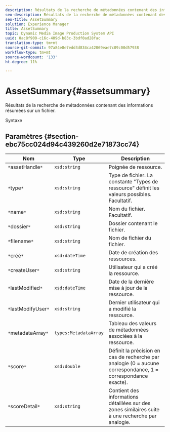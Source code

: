 ```yaml
---
description: Résultats de la recherche de métadonnées contenant des informations résumées sur un fichier.
seo-description: Résultats de la recherche de métadonnées contenant des informations résumées sur un fichier.
seo-title: AssetSummary
solution: Experience Manager
title: AssetSummary
topic: Dynamic Media Image Production System API
uuid: 0ac8f900-c16c-409d-b83c-3bdf0ad28fac
translation-type: tm+mt
source-git-commit: 97a84e8e7edd3d834ca42069eae7c09c00d57938
workflow-type: tm+mt
source-wordcount: '133'
ht-degree: 11%

---
```



# AssetSummary{#assetsummary}

Résultats de la recherche de métadonnées contenant des informations résumées sur un fichier.

Syntaxe

## Paramètres {#section-ebc75cc024d94c439260d2e71873cc74}

| Nom | Type | Description |
|---|---|---|
| `*`assetHandle`*` | `xsd:string` | Poignée de ressource. |
| `*`type`*` | `xsd:string` | Type de fichier. La constante &quot;Types de ressource&quot; définit les valeurs possibles. Facultatif. |
| `*`name`*` | `xsd:string` | Nom du fichier. Facultatif. |
| `*`dossier`*` | `xsd:string` | Dossier contenant le fichier. |
| `*`filename`*` | `xsd:string` | Nom de fichier du fichier. |
| `*`créé`*` | `xsd:dateTime` | Date de création des ressources. |
| `*`createUser`*` | `xsd:string` | Utilisateur qui a créé la ressource. |
| `*`lastModified`*` | `xsd:dateTime` | Date de la dernière mise à jour de la ressource. |
| `*`lastModifyUser`*` | `xsd:string` | Dernier utilisateur qui a modifié la ressource. |
| `*`metadataArray`*` | `types:MetadataArray` | Tableau des valeurs de métadonnées associées à la ressource. |
| `*`score`*` | `xsd:double` | Définit la précision en cas de recherche par analogie (0 = aucune correspondance, 1 = correspondance exacte). |
| `*`scoreDetail`*` | `xsd:string` | Contient des informations détaillées sur des zones similaires suite à une recherche par analogie. |

